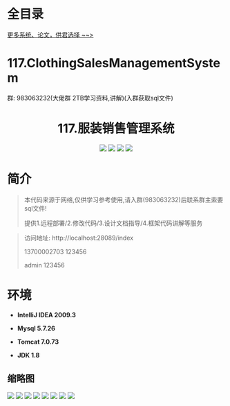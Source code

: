 # 全目录

[更多系统、论文，供君选择 ~~>](https://www.yuque.com/wisebit/blog)

# 117.ClothingSalesManagementSystem

<p>群: 983063232(大佬群 2TB学习资料,讲解)(入群获取sql文件)</p>

<p><h1 align="center">117.服装销售管理系统</h1></p>


<p align="center">
	<img src="https://img.shields.io/badge/jdk-1.8-orange.svg"/>
    <img src="https://img.shields.io/badge/springBoot-5.x-lightgrey.svg"/>
    <img src="https://img.shields.io/badge/html-5.x-blue.svg"/>
    <img src="https://img.shields.io/badge/mysql-5.x-yellow.svg"/>
</p>

# 简介


> 本代码来源于网络,仅供学习参考使用,请入群(983063232)后联系群主索要sql文件!
>
> 提供1.远程部署/2.修改代码/3.设计文档指导/4.框架代码讲解等服务

>访问地址: http://localhost:28089/index
> 
> 13700002703	123456
> 
> admin  123456


# 环境

- <b>IntelliJ IDEA 2009.3</b>

- <b>Mysql 5.7.26</b>

- <b>Tomcat 7.0.73</b>

- <b>JDK 1.8</b>




## 缩略图

![](https://bitwise.oss-cn-heyuan.aliyuncs.com/2024/9/10/4f51f339-3df4-4ed9-8d2a-ef02b9588990.png)
![](https://bitwise.oss-cn-heyuan.aliyuncs.com/2024/9/10/4f51f339-3df4-4ed9-8d2a-ef02b9588990.png)
![](https://bitwise.oss-cn-heyuan.aliyuncs.com/2024/9/10/c2b7b217-c24c-4efe-8eec-5da123afaeeb.png)
![](https://bitwise.oss-cn-heyuan.aliyuncs.com/2024/9/10/19c4f2b5-fe7b-4886-9aa3-a43853d56afc.png)
![](https://bitwise.oss-cn-heyuan.aliyuncs.com/2024/9/10/bfded71c-8524-4366-b86f-bf088fe31947.png)
![](https://bitwise.oss-cn-heyuan.aliyuncs.com/2024/9/10/51ceae69-277b-4665-b72f-20d625dbea57.png)
![](https://bitwise.oss-cn-heyuan.aliyuncs.com/2024/9/10/68145275-e007-4294-8943-759bf407296d.png)
![](https://bitwise.oss-cn-heyuan.aliyuncs.com/2024/9/10/3373d0a6-cfb1-4854-830b-fe5d9aba9da8.png)


